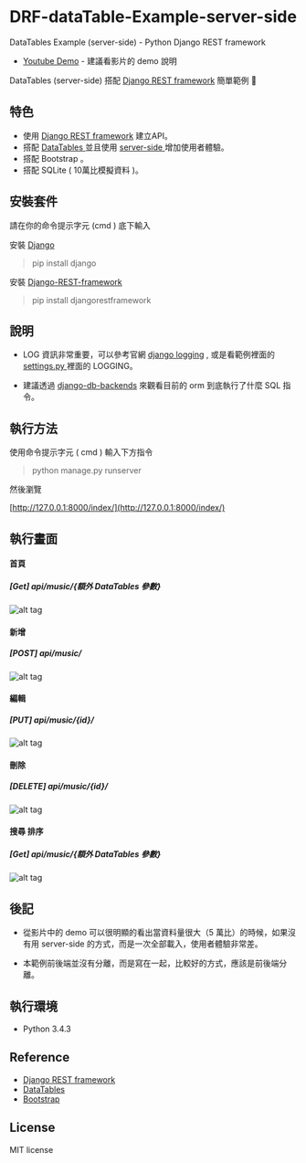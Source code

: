 # DRF-dataTable-Example-server-side
DataTables Example (server-side) - Python Django REST framework

* [Youtube Demo]() - 建議看影片的 demo 說明

DataTables (server-side) 搭配 [Django REST framework](http://www.django-rest-framework.org/) 簡單範例 📝

## 特色
* 使用 [Django REST framework](http://www.django-rest-framework.org/) 建立API。
* 搭配 [ DataTables ]( https://datatables.net/ ) 並且使用 [ server-side ]( https://datatables.net/manual/server-side ) 增加使用者體驗。
* 搭配 Bootstrap 。
* 搭配 SQLite ( 10萬比模擬資料 )。


## 安裝套件

請在你的命令提示字元 (cmd ) 底下輸入

安裝 [Django](https://github.com/django/django)

>pip install django

安裝 [Django-REST-framework](http://www.django-rest-framework.org/)
>pip install djangorestframework



## 說明

* LOG 資訊非常重要，可以參考官網 [django logging](https://docs.djangoproject.com/en/1.11/topics/logging/) , 或是看範例裡面的 [settings.py ]()裡面的 LOGGING。

* 建議透過 [django-db-backends](https://docs.djangoproject.com/en/1.11/topics/logging/#django-db-backends) 來觀看目前的 orm 到底執行了什麼 SQL 指令。


## 執行方法

使用命令提示字元 ( cmd ) 輸入下方指令

>  python manage.py runserver

然後瀏覽

[http://127.0.0.1:8000/index/](http://127.0.0.1:8000/index/)

## 執行畫面

#### 首頁
##### [Get] api/music/{額外 DataTables 參數}
![alt tag](http://i.imgur.com/PaYzAU4.jpg)

#### 新增
##### [POST] api/music/
![alt tag](http://i.imgur.com/fwOxMwr.jpg)

#### 編輯
##### [PUT] api/music/{id}/
![alt tag](http://i.imgur.com/3MOF4ud.jpg)

#### 刪除
##### [DELETE] api/music/{id}/
![alt tag](http://i.imgur.com/s48Tl6S.jpg)

#### 搜尋  排序
##### [Get] api/music/{額外 DataTables 參數}
![alt tag](http://i.imgur.com/Ndvm3bu.jpg)




## 後記

* 從影片中的 demo 可以很明顯的看出當資料量很大（5 萬比）的時候，如果沒有用 server-side 的方式，而是一次全部載入，使用者體驗非常差。

* 本範例前後端並沒有分離，而是寫在一起，比較好的方式，應該是前後端分離。



## 執行環境
* Python 3.4.3

## Reference
* [Django REST framework](http://www.django-rest-framework.org/)
* [ DataTables ]( https://datatables.net/ )
* [ Bootstrap ]( http://getbootstrap.com/ )

## License
MIT license
